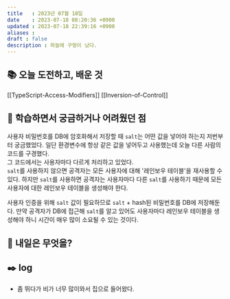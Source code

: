 ```yaml
---
title   : 2023년 07월 18일 
date    : 2023-07-18 08:20:36 +0900
updated : 2023-07-18 22:39:16 +0900
aliases : 
draft : false
description : 하늘에 구멍이 났다.
---
```


## 📚 오늘 도전하고, 배운 것

[[TypeScript-Access-Modifiers]]
[[Inversion-of-Control]]

## 🤔 학습하면서 궁금하거나 어려웠던 점

사용자 비밀번호를 DB에 암호화해서 저장할 때 `salt`는 어떤 값을 넣어야 하는지 저번부터 궁금했었다. 일단 환경변수에 항상 같은 값을 넣어두고 사용했는데 오늘 다른 사람의 코드를 구경했다.  
그 코드에서는 사용자마다 다르게 처리하고 있었다.  
`salt`를 사용하지 않으면 공격자는 모든 사용자에 대해 '레인보우 테이블'을 재사용할 수 있다. 하지만 `salt`를 사용하면 공격자는 사용자마다 다른 `salt`를 사용하기 때문에 모든 사용자에 대한 레인보우 테이블을 생성해야 한다.

사용자 인증을 위해 `salt` 값이 필요하므로 `salt` + hash된 비밀번호를 DB에 저장해둔다. 만약 공격자가 DB에 접근해 `salt`를 알고 있어도 사용자마다 레인보우 테이블을 생성해야 하니 시간이 매우 많이 소요될 수 있는 것이다. 


## 🌅 내일은 무엇을?

## ✒️ log
- 좀 뛰다가 비가 너무 많이와서 집으로 들어왔다.
